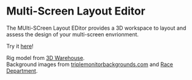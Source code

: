 # Multi-Screen Layout Editor

The MUlti-SCreen Layout EDitor provides a 3D workspace to layout and assess the design of your multi-screen envrionment. 

Try it [here](https://muscled.glitch.me/)!

Rig model from [3D Warehouse](https://3dwarehouse.sketchup.com/model/u2c552875-6306-43c1-a89b-e6d9c7a554c9/Sim-Racing-Rig).  
Background images from [triplemonitorbackgrounds.com](https://www.triplemonitorbackgrounds.com/) and [Race Department](https://www.racedepartment.com/threads/triple-screen.171432/).